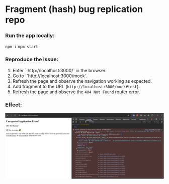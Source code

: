 # Fragment (hash) bug replication repo

### Run the app locally:

`npm i`
`npm start`

### Reproduce the issue:

1. Enter ``http://localhost:3000/` in the browser.
2. Go to ``http://localhost:3000/mock`.
3. Refresh the page and observe the navigation working as expected.
4. Add fragment to the URL (`http://localhost:3000/mock#test`).
5. Refresh the page and observe the `404 Not Found` router error.

### Effect:

![error screenshot](screen.png)

